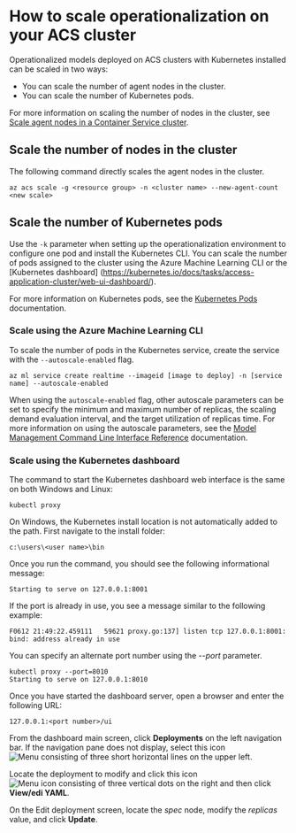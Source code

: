 # How to scale operationalization on your ACS cluster

Operationalized models deployed on ACS clusters with Kubernetes installed can be scaled in two ways:

* You can scale the number of agent nodes in the cluster.
* You can scale the number of Kubernetes pods.

For more information on scaling the number of nodes in the cluster, see [Scale agent nodes in a Container Service cluster](https://docs.microsoft.com/en-us/azure/container-service/container-service-scale).
 
##  Scale the number of nodes in the cluster

The following command directly scales the agent nodes in the cluster.

    az acs scale -g <resource group> -n <cluster name> --new-agent-count <new scale>

## Scale the number of Kubernetes pods

Use the `-k` parameter when setting up the operationalization environment to configure one pod and install the Kubernetes CLI. You can scale the number of pods assigned to the cluster using the Azure Machine Learning CLI or the [Kubernetes dashboard] (https://kubernetes.io/docs/tasks/access-application-cluster/web-ui-dashboard/).

For more information on Kubernetes pods, see the [Kubernetes Pods](https://kubernetes.io/docs/concepts/workloads/pods/pod/) documentation.

### Scale using the Azure Machine Learning CLI

To scale the number of pods in the Kubernetes service, create the service with the `--autoscale-enabled` flag.

    az ml service create realtime --imageid [image to deploy] -n [service name] --autoscale-enabled

When using the `autoscale-enabled` flag, other autoscale parameters can be set to specify the minimum and maximum number of replicas, the scaling demand evaluation interval, and the target utilization of replicas time. For more information on using the autoscale parameters, see the [Model Management Command Line Interface Reference](aml-cli-reference.md) documentation.

### Scale using the Kubernetes dashboard

The command to start the Kubernetes dashboard web interface is the same on both Windows and Linux:

    kubectl proxy

On Windows, the Kubernetes install location is not automatically added to the path. First navigate to the install folder:
    
    c:\users\<user name>\bin

Once you run the command, you should see the following informational message:

    Starting to serve on 127.0.0.1:8001

If the port is already in use, you see a message similar to the following example:

    F0612 21:49:22.459111   59621 proxy.go:137] listen tcp 127.0.0.1:8001: bind: address already in use

You can specify an alternate port number using the *--port* parameter.

    kubectl proxy --port=8010
    Starting to serve on 127.0.0.1:8010

Once you have started the dashboard server, open a browser and enter the following URL:

    127.0.0.1:<port number>/ui

From the dashboard main screen, click **Deployments** on the left navigation bar. If the navigation pane does not display, select this icon ![Menu consisting of three short horizontal lines](https://github.com/Azure/Machine-Learning-Operationalization/blob/master/images/hamburger-icon.jpg) on the upper left.

Locate the deployment to modify and click this icon ![Menu icon consisting of three vertical dots](https://github.com/Azure/Machine-Learning-Operationalization/blob/master/images/kebab-icon.jpg) on the right and then click **View/edi YAML**.

On the Edit deployment screen, locate the *spec* node, modify the *replicas* value, and click **Update**.

